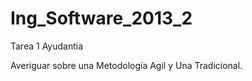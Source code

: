 Ing_Software_2013_2
===================

Tarea 1 Ayudantia

Averiguar sobre una Metodología Agil y Una Tradicional.
